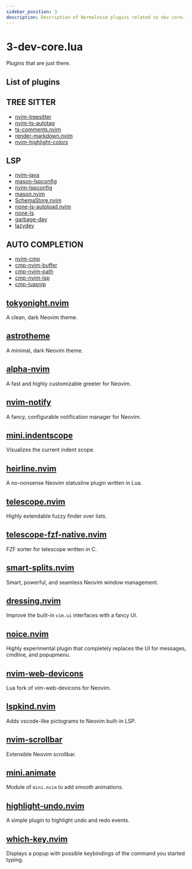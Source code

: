 ```yaml
---
sidebar_position: 3
description: Description of Normalnvim plugins related to dev core.
---
```


# 3-dev-core.lua
Plugins that are just there.

## List of plugins


## TREE SITTER
- [nvim-treesitter](#nvim-treesitter)
- [nvim-ts-autotag](#nvim-ts-autotag)
- [ts-comments.nvim](#ts-comments-nvim)
- [render-markdown.nvim](#render-markdown-nvim)
- [nvim-highlight-colors](#nvim-highlight-colors)

## LSP
- [nvim-java](#nvim-java)
- [mason-lspconfig](#mason-lspconfig)
- [nvim-lspconfig](#nvim-lspconfig)
- [mason.nvim](#mason-nvim)
- [SchemaStore.nvim](#schemastore-nvim)
- [none-ls-autoload.nvim](#none-ls-autoload-nvim)
- [none-ls](#none-ls)
- [garbage-day](#garbage-day)
- [lazydev](#lazydev)

## AUTO COMPLETION
- [nvim-cmp](#nvim-cmp)
- [cmp-nvim-buffer](#cmp-nvim-buffer)
- [cmp-nvim-path](#cmp-nvim-path)
- [cmp-nvim-lsp](#cmp-nvim-lsp)
- [cmp-luasnip](#cmp-luasnip)

## [tokyonight.nvim](https://github.com/folke/tokyonight.nvim)
A clean, dark Neovim theme.

## [astrotheme](https://github.com/shaunsingh/astrotheme)
A minimal, dark Neovim theme.

## [alpha-nvim](https://github.com/goolord/alpha-nvim)
A fast and highly customizable greeter for Neovim.

## [nvim-notify](https://github.com/rcarriga/nvim-notify)
A fancy, configurable notification manager for Neovim.

## [mini.indentscope](https://github.com/echasnovski/mini.indentscope)
Visualizes the current indent scope.

## [heirline.nvim](https://github.com/rebelot/heirline.nvim)
A no-nonsense Neovim statusline plugin written in Lua.

## [telescope.nvim](https://github.com/nvim-telescope/telescope.nvim)
Highly extendable fuzzy finder over lists.

## [telescope-fzf-native.nvim](https://github.com/nvim-telescope/telescope-fzf-native.nvim)
FZF sorter for telescope written in C.

## [smart-splits.nvim](https://github.com/mrjones2014/smart-splits.nvim)
Smart, powerful, and seamless Neovim window management.

## [dressing.nvim](https://github.com/stevearc/dressing.nvim)
Improve the built-in `vim.ui` interfaces with a fancy UI.

## [noice.nvim](https://github.com/folke/noice.nvim)
Highly experimental plugin that completely replaces the UI for messages, cmdline, and popupmenu.

## [nvim-web-devicons](https://github.com/nvim-tree/nvim-web-devicons)
Lua fork of vim-web-devicons for Neovim.

## [lspkind.nvim](https://github.com/onsails/lspkind.nvim)
Adds vscode-like pictograms to Neovim built-in LSP.

## [nvim-scrollbar](https://github.com/petertriho/nvim-scrollbar)
Extensible Neovim scrollbar.

## [mini.animate](https://github.com/echasnovski/mini.animate)
Module of `mini.nvim` to add smooth animations.

## [highlight-undo.nvim](https://github.com/tzachar/highlight-undo.nvim)
A simple plugin to highlight undo and redo events.

## [which-key.nvim](https://github.com/folke/which-key.nvim)
Displays a popup with possible keybindings of the command you started typing.

